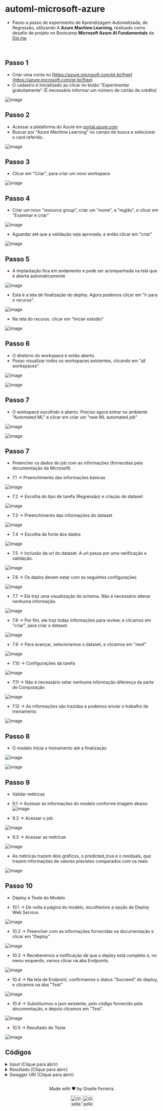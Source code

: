 # automl-microsoft-azure

- Passo a passo de experimento de Aprendizagem Automatizada, de Regressão, utilizando A **Azure Machine Learning**, realizado como desafio de projeto no Bootcamp **Microsoft Azure AI Fundamentals** da [Dio.me](https://dio.me)

<br/>

## Passo 1 
- Criar uma conta no [https://azure.microsoft.com/pt-br/free](https://azure.microsoft.com/pt-br/free)
- O cadastro é inicializado ao clicar no botão "Experimentar gratuitamente" (É necessário informar um número de cartão de crédito)

![image](https://github.com/giselle-ferreira/automl-microsoft-azure/assets/84051263/65ec85c8-0e65-4ec7-99ca-3dae6d5c70f5)

## Passo 2 
- Acessar a plataforma do Azure em [portal.azure.com](portal.azure.com)
- Buscar por "Azure Machine Learning" no campo de busca e selecionar o card referido.

![image](https://github.com/giselle-ferreira/automl-microsoft-azure/assets/84051263/268bc950-6675-43f7-a7b0-f878ec8e5d26)

## Passo 3
- Clicar em "Criar", para criar um novo workspace

![image](https://github.com/giselle-ferreira/automl-microsoft-azure/assets/84051263/ee3f5e69-ca7e-481a-97c6-3e5b94239db7)


## Passo 4
- Criar um novo "resource group", criar um "nome", a "região", e clicar em "Examinar e criar"

![image](https://github.com/giselle-ferreira/automl-microsoft-azure/assets/84051263/baa93339-7a6d-4103-9472-8642ea15471f)

- Aguardar até que a validação seja aprovada, e então clicar em "criar"
  
![image](https://github.com/giselle-ferreira/automl-microsoft-azure/assets/84051263/48f345fc-3c51-49d4-94e6-2d217c5e09be)

## Passo 5
- A implantação fica em andamento e pode ser acompanhada na tela que é aberta automaticamente

![image](https://github.com/giselle-ferreira/automl-microsoft-azure/assets/84051263/fe5f7747-7039-4525-b093-0d17a6149500)

- Esta é a tela de finalização do deploy. Agora podemos clicar em "ir para o recurso".
   
![image](https://github.com/giselle-ferreira/automl-microsoft-azure/assets/84051263/0bba7339-c866-4aa5-a254-2aa83120247b)

- Na tela do recurso, clicar em "Iniciar estúdio"
  
![image](https://github.com/giselle-ferreira/automl-microsoft-azure/assets/84051263/f163bd85-4275-481c-b771-b98972acc889)

## Passo 6
- O diretório do workspace é então aberto.
- Posso visualizar todos os workspaces existentes, clicando em "all workspaces"

![image](https://github.com/giselle-ferreira/automl-microsoft-azure/assets/84051263/d0c313bc-288d-43ff-988e-a518deea160f)
  
![image](https://github.com/giselle-ferreira/automl-microsoft-azure/assets/84051263/70198982-b1cf-4e08-a81f-4bb4e2d7c469)

## Passo 7
- O workspace escolhido é aberto. Preciso agora entrar no ambiente "Automated ML" e clicar em criar um "new ML automated job"

![image](https://github.com/giselle-ferreira/automl-microsoft-azure/assets/84051263/d36beebe-f666-4b4f-b811-962ac26daabe)

![image](https://github.com/giselle-ferreira/automl-microsoft-azure/assets/84051263/37bc5857-71d7-4550-b15e-15e358586003)

## Passo 7
- Preencher os dados do job com as informações (fornecidas pela documentação da Microsoft)

- 7.1 -> Preenchimento das informações básicas
  
![image](https://github.com/giselle-ferreira/automl-microsoft-azure/assets/84051263/03857d50-4b3a-4ad2-abbb-a531f2968a7a)

- 7.2 -> Escolha do tipo de tarefa (Regressão) e criação do dataset

![image](https://github.com/giselle-ferreira/automl-microsoft-azure/assets/84051263/44e58420-dd67-4c26-995b-adbcb0b235bf)


- 7.3 -> Preenchimento das informações do dataset

![image](https://github.com/giselle-ferreira/automl-microsoft-azure/assets/84051263/86b9b033-5042-4f21-9852-1f795e5332b8)

- 7.4 -> Escolha da fonte dos dados

![image](https://github.com/giselle-ferreira/automl-microsoft-azure/assets/84051263/06238e45-cca4-4825-a40c-ac363d057e3c)

- 7.5 -> Inclusão da url do dataset. A url passa por uma verificação e validação.

![image](https://github.com/giselle-ferreira/automl-microsoft-azure/assets/84051263/fa37fc73-e064-4be5-8920-f1e1139f8f56)

- 7.6 -> Os dados devem estar com as seguintes configurações

![image](https://github.com/giselle-ferreira/automl-microsoft-azure/assets/84051263/3b2030c6-08b4-422d-8265-dd8bdbb2134c)

- 7.7 -> Ele traz uma visualização do schema. Não é necessário alterar nenhuma informação.

![image](https://github.com/giselle-ferreira/automl-microsoft-azure/assets/84051263/c7cd6ac2-dcbd-40fb-9ca2-497b45c76120)

- 7.8 -> Por fim, ele traz todas informações para review, e clicamos em "criar", para criar o dataset.

![image](https://github.com/giselle-ferreira/automl-microsoft-azure/assets/84051263/3dba151a-e6d4-4ac8-969d-8485f527a7e2)

- 7.9 -> Para avançar, selecionamos o dataset, e clicamos em "next"

![image](https://github.com/giselle-ferreira/automl-microsoft-azure/assets/84051263/b615675d-30b7-4c53-8a33-284f2040c411)

- 7.10 -> Configurações da tarefa

![image](https://github.com/giselle-ferreira/automl-microsoft-azure/assets/84051263/c362fa19-26c8-4a5e-ad97-664085dcfaba)

- 7.11 -> Não é necessário setar nenhuma informação diferença da parte de Computação

![image](https://github.com/giselle-ferreira/automl-microsoft-azure/assets/84051263/31efafef-e201-4872-94d5-677eac379505)

- 7.12 -> As informações são trazidas e podemos enviar o trabalho de treinamento

![image](https://github.com/giselle-ferreira/automl-microsoft-azure/assets/84051263/e59c9084-09e2-47b7-86c8-146125f37356)

## Passo 8
- O modelo inicia o treinamento até a finalização
  
![image](https://github.com/giselle-ferreira/automl-microsoft-azure/assets/84051263/a788dc15-9ccc-42bb-ac97-eee69e4d54cd)

![image](https://github.com/giselle-ferreira/automl-microsoft-azure/assets/84051263/8a0edf91-aacf-4ddf-9db9-fcee526c5997)

## Passo 9
- Validar métricas

- 9.1 -> Acessar as informações do modelo conforme imagem abaixo
![image](https://github.com/giselle-ferreira/automl-microsoft-azure/assets/84051263/56d6b4e5-fdef-4851-ba1a-66353f5cfad1)

- 9.2 -> Acessar o job

![image](https://github.com/giselle-ferreira/automl-microsoft-azure/assets/84051263/644f1220-2b2a-4c77-a2cf-14a9c1e54d8a)

- 9.3 -> Acessar as métricas

![image](https://github.com/giselle-ferreira/automl-microsoft-azure/assets/84051263/09c1e784-88ef-4874-907c-7a69cad7da9a)

- As métricas trazem dois gráficos, o predicted_true e o residuals, que trazem informações de valores previstos comparados com os reais

![image](https://github.com/giselle-ferreira/automl-microsoft-azure/assets/84051263/5ec09914-fe37-453e-9468-290537921ad3)

## Passo 10
- Deploy e Teste do Modelo

- 10.1 -> De volta à página do modelo, escolhemos a opção de Deploy Web Service.

![image](https://github.com/giselle-ferreira/automl-microsoft-azure/assets/84051263/7f2d36b0-3d97-4a05-a593-07406dd2dbc0)

- 10.2 -> Preencher com as informações fornecidas na documentação e clicar em "Deploy"

![image](https://github.com/giselle-ferreira/automl-microsoft-azure/assets/84051263/36f2c66f-2322-4777-94a3-8900fb367750)

- 10.3 -> Receberemos a notificação de que o deploy está completo e, no menu esquerdo, vamos clicar na aba Endpoints.

![image](https://github.com/giselle-ferreira/automl-microsoft-azure/assets/84051263/53696037-5733-47b6-af72-4c1b69ac0d0b)

- 10.4 -> Na tela de Endpoint, confirmamos o status "Succeed" do deploy, e clicamos na aba "Test"

![image](https://github.com/giselle-ferreira/automl-microsoft-azure/assets/84051263/2b929571-c2b8-424c-bccb-d05c21b0c1ef)

- 10.4 -> Substituímos o json existente, pelo código fornecido pela documentação, e depois clicamos em "Test".

![image](https://github.com/giselle-ferreira/automl-microsoft-azure/assets/84051263/a5185136-afb5-4af4-a0b2-057d1ece66b1)

- 10.5 -> Resultado do Teste

![image](https://github.com/giselle-ferreira/automl-microsoft-azure/assets/84051263/60b1b3bc-8737-44d1-8cad-d28dabe853df)


## Códigos

<details>
<summary>Input (Clique para abrir)</summary>

```
 {
   "Inputs": { 
     "data": [
       {
         "day": 1,
         "mnth": 1,   
         "year": 2022,
         "season": 2,
         "holiday": 0,
         "weekday": 1,
         "workingday": 1,
         "weathersit": 2, 
         "temp": 0.3, 
         "atemp": 0.3,
         "hum": 0.3,
         "windspeed": 0.3 
       }
     ]    
   },   
   "GlobalParameters": 1.0
 }
```

</details>


<details>
<summary>Resultado (Clique para abrir)</summary>

```
{
  "Results": [
    331.839379193704
  ]
}
```

</details>

<details>
<summary>Swagger URI (Clique para abrir)</summary>

```
// 20240206030758
// http://ca6e07b7-d4a1-4ad1-8c57-489dfd4c6228.eastus.azurecontainer.io/swagger.json

{
  "swagger": "2.0",
  "info": {
    "title": "predict-rentals",
    "description": "API specification for the Azure Machine Learning service predict-rentals",
    "version": "1.0"
  },
  "schemes": [
    "https"
  ],
  "consumes": [
    "application/json"
  ],
  "produces": [
    "application/json"
  ],
  "securityDefinitions": {
    "Bearer": {
      "type": "apiKey",
      "name": "Authorization",
      "in": "header",
      "description": "For example: Bearer abc123"
    }
  },
  "paths": {
    "/": {
      "get": {
        "operationId": "ServiceHealthCheck",
        "description": "Simple health check endpoint to ensure the service is up at any given point.",
        "responses": {
          "200": {
            "description": "If service is up and running, this response will be returned with the content 'Healthy'",
            "schema": {
              "type": "string"
            },
            "examples": {
              "application/json": "Healthy"
            }
          },
          "default": {
            "description": "The service failed to execute due to an error.",
            "schema": {
              "$ref": "#/definitions/ErrorResponse"
            }
          }
        }
      }
    },
    "/score": {
      "post": {
        "operationId": "RunMLService",
        "description": "Run web service's model and get the prediction output",
        "security": [
          {
            "Bearer": [
              
            ]
          }
        ],
        "parameters": [
          {
            "name": "serviceInputPayload",
            "in": "body",
            "description": "The input payload for executing the real-time machine learning service.",
            "schema": {
              "$ref": "#/definitions/ServiceInput"
            }
          }
        ],
        "responses": {
          "200": {
            "description": "The service processed the input correctly and provided a result prediction, if applicable.",
            "schema": {
              "$ref": "#/definitions/ServiceOutput"
            }
          },
          "default": {
            "description": "The service failed to execute due to an error.",
            "schema": {
              "$ref": "#/definitions/ErrorResponse"
            }
          }
        }
      }
    },
    "/swagger.json": {
      "get": {
        "operationId": "GetSwaggerSpec",
        "description": "Get the Swagger specification.",
        "parameters": [
          {
            "name": "version",
            "in": "query",
            "required": false,
            "type": "integer",
            "enum": [
              2,
              3
            ]
          }
        ],
        "responses": {
          "200": {
            "description": "The Swagger specification.",
            "schema": {
              "type": "string"
            }
          },
          "default": {
            "description": "The service failed to execute due to an error.",
            "schema": {
              "$ref": "#/definitions/ErrorResponse"
            }
          }
        }
      }
    }
  },
  "definitions": {
    "ServiceInput": {
      "type": "object",
      "properties": {
        "Inputs": {
          "type": "object",
          "required": [
            "data"
          ],
          "properties": {
            "data": {
              "type": "array",
              "items": {
                "type": "object",
                "required": [
                  "day",
                  "mnth",
                  "year",
                  "season",
                  "holiday",
                  "weekday",
                  "workingday",
                  "weathersit",
                  "temp",
                  "atemp",
                  "hum",
                  "windspeed"
                ],
                "properties": {
                  "day": {
                    "type": "integer",
                    "format": "int64"
                  },
                  "mnth": {
                    "type": "integer",
                    "format": "int64"
                  },
                  "year": {
                    "type": "integer",
                    "format": "int64"
                  },
                  "season": {
                    "type": "integer",
                    "format": "int64"
                  },
                  "holiday": {
                    "type": "integer",
                    "format": "int64"
                  },
                  "weekday": {
                    "type": "integer",
                    "format": "int64"
                  },
                  "workingday": {
                    "type": "integer",
                    "format": "int64"
                  },
                  "weathersit": {
                    "type": "integer",
                    "format": "int64"
                  },
                  "temp": {
                    "type": "number",
                    "format": "double"
                  },
                  "atemp": {
                    "type": "number",
                    "format": "double"
                  },
                  "hum": {
                    "type": "number",
                    "format": "double"
                  },
                  "windspeed": {
                    "type": "number",
                    "format": "double"
                  }
                }
              },
              "format": "pandas.DataFrame:records"
            }
          }
        },
        "GlobalParameters": {
          "type": "number",
          "format": "double"
        }
      },
      "example": {
        "Inputs": {
          "data": [
            {
              "day": 0,
              "mnth": 0,
              "year": 0,
              "season": 0,
              "holiday": 0,
              "weekday": 0,
              "workingday": 0,
              "weathersit": 0,
              "temp": 0.0,
              "atemp": 0.0,
              "hum": 0.0,
              "windspeed": 0.0
            }
          ]
        },
        "GlobalParameters": 1.0
      }
    },
    "ServiceOutput": {
      "type": "object",
      "required": [
        "Results"
      ],
      "properties": {
        "Results": {
          "type": "array",
          "items": {
            "type": "integer",
            "format": "int64"
          },
          "format": "numpy.ndarray"
        }
      },
      "example": {
        "Results": [
          0
        ]
      }
    },
    "ErrorResponse": {
      "type": "object",
      "properties": {
        "message": {
          "type": "string"
        }
      }
    }
  }
}
```

</details>

##

<div align="center">
<p>Made with ❤️ by Giselle Ferreira.</p>
  <p>
    <a href="https://linkedin.com/in/giselleferreiras" target="_blank" >
      <img align="center" height="35" src="https://cdn-icons-png.flaticon.com/512/174/174857.png" alt="Giselle Ferreira Linkedin" />
    </a>
    <a href="https://instagram.com/giselletech" target="_blank" >
      <img align="center" height="35" src="https://upload.wikimedia.org/wikipedia/commons/thumb/a/a5/Instagram_icon.png/1200px-Instagram_icon.png" alt="Giselle Ferreira Instagram" />
    </a>
  </p>
</div>









